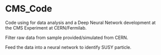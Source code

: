 # CMS_Code
Code using for data analysis and a Deep Neural Network development at the CMS Experiment at CERN/Fermilab.

Filter raw data from sample provided/simulated from CERN.

Feed the data into a neural network to identify SUSY particle.
